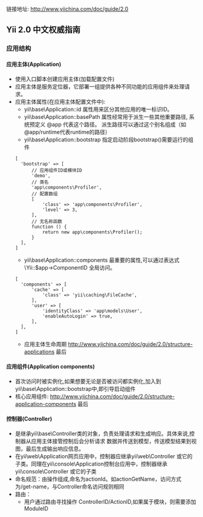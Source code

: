 链接地址: http://www.yiichina.com/doc/guide/2.0

## Yii 2.0 中文权威指南

### 应用结构

#### 应用主体(Application)
- 使用入口脚本创建应用主体(加载配置文件)
- 应用主体是服务定位器，它部署一组提供各种不同功能的应用组件来处理请求。
- 应用主体属性(在应用主体配置文件中):
  - yii\base\Application::id 属性用来区分其他应用的唯一标识ID。
  - yii\base\Application::basePath 属性经常用于派生一些其他重要路径, 系统预定义 @app 代表这个路径。 派生路径可以通过这个别名组成（如@app/runtime代表runtime的路径）
  - yii\base\Application::bootstrap 指定启动阶段bootstrap()需要运行的组件
  ```
  [
    'bootstrap' => [
        // 应用组件ID或模块ID
        'demo',
        // 类名
        'app\components\Profiler',
        // 配置数组
        [
            'class' => 'app\components\Profiler',
            'level' => 3,
        ],
        // 无名称函数
        function () {
            return new app\components\Profiler();
        }
    ],
  ]
  ```
  - yii\base\Application::components 最重要的属性,可以通过表达式 \Yii::$app->ComponentID 全局访问。
  ```
  [
    'components' => [
        'cache' => [
            'class' => 'yii\caching\FileCache',
        ],
        'user' => [
            'identityClass' => 'app\models\User',
            'enableAutoLogin' => true,
        ],
    ],
  ]
  ```
  - 应用主体生命周期 http://www.yiichina.com/doc/guide/2.0/structure-applications 最后

#### 应用组件(Application components)
- 首次访问时被实例化,如果想要无论是否被访问都实例化,加入到yii\base\Application::bootstrap中,即引导启动组件
- 核心应用组件: http://www.yiichina.com/doc/guide/2.0/structure-application-components 最后

#### 控制器(Controller)
- 是继承yii\base\Controller类的对象，负责处理请求和生成响应。具体来说,控制器从应用主体接管控制后会分析请求
数据并传送到模型，传送模型结果到视图，最后生成输出响应信息。
- 在yii\web\Application网页应用中，控制器应继承yii\web\Controller 或它的子类。同理在yii\console\Application控制台应用中，控制器继承yii\console\Controller 或它的子类
- 命名规范：由操作组成,命名为actionId。如actionGetName，访问方式为/get-name，与Controller命名访问规则相同
- 路由：
  - 用户通过路由寻找操作 ControllerID/ActionID,如果属于模块，则需要添加ModuleID
